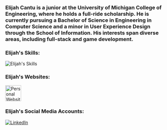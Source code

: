 ### Elijah Cantu is a junior at the University of Michigan College of Engineering, where he holds a full-ride scholarship. He is currently pursuing a Bachelor of Science in Engineering in Computer Science and a minor in User Experience Design through the School of Information. His interests span diverse areas, including full-stack and game development.
### Elijah's Skills:
![Elijah's Skills](https://skillicons.dev/icons?i=js,html,css,py,bash,cs,cpp,c,sqlite,aws,cloudflare,nodejs,react,flask,django,webpack,nginx)
### Elijah's Websites:
[<img src="https://elijahcantu.com/assets/images/elijahcantu.jpg" alt="Personal Website" height="50px"/>](https://elijahcantu.com)
### Elijah's Social Media Accounts:
[<img src="https://skillicons.dev/icons?i=linkedin" alt="LinkedIn"/>](https://www.linkedin.com/in/elijahcantu)
